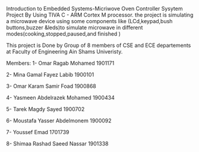 Introduction to Embedded Systems-Micriwove Oven 
Controller Sysytem Project By Using TIVA C - ARM Cortex M processor. the project is simulating a microwave device using some components like (LCd,keypad,bush buttons,buzzer &leds)to simulate microwave in different modes(cooking,stopped,paused,and finished )  

This project is Done by Group of 8 members of CSE and ECE departements at Faculty of Engineering Ain Shams Univeristy.

Members:
1- Omar Ragab Mohamed              1901171

2- Mina Gamal Fayez Labib          1900101

3- Omar Karam Samir Foad           1900868 

4- Yasmeen Abdelrazek Mohamed      1900434  

5- Tarek Magdy Sayed               1900702

6- Moustafa Yasser Abdelmonem      1900092  

7- Youssef Emad                    1701739 

8- Shimaa Rashad Saeed Nassar      1901338

                        
       
           

  
